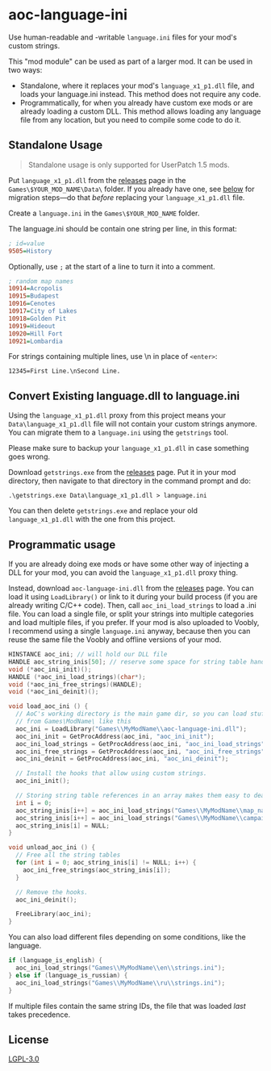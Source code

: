 # aoc-language-ini

Use human-readable and -writable `language.ini` files for your mod's custom strings.

This "mod module" can be used as part of a larger mod. It can be used in two ways:

 - Standalone, where it replaces your mod's `language_x1_p1.dll` file, and loads
   your language.ini instead. This method does not require any code.
 - Programmatically, for when you already have custom exe mods or are already
   loading a custom DLL. This method allows loading any language file from any
   location, but you need to compile some code to do it.

## Standalone Usage

> Standalone usage is only supported for UserPatch 1.5 mods.

Put `language_x1_p1.dll` from the [releases](https://github.com/SiegeEngineers/aoc-language-ini)
page in the `Games\$YOUR_MOD_NAME\Data\` folder.
If you already have one, see [below](#migrate) for migration steps—do that _before_ replacing your `language_x1_p1.dll` file.

Create a `language.ini` in the `Games\$YOUR_MOD_NAME` folder.

The language.ini should be contain one string per line, in this format:

```ini
; id=value
9505=History
```

Optionally, use `;` at the start of a line to turn it into a comment.
```ini
; random map names
10914=Acropolis
10915=Budapest
10916=Cenotes
10917=City of Lakes
10918=Golden Pit
10919=Hideout
10920=Hill Fort
10921=Lombardia
```

For strings containing multiple lines, use \n in place of `<enter>`:

```
12345=First Line.\nSecond Line.
```

<a name="migrate"></a>
## Convert Existing language.dll to language.ini

Using the `language_x1_p1.dll` proxy from this project means your `Data\language_x1_p1.dll` file will not contain your custom strings anymore. You can migrate them to a `language.ini` using the `getstrings` tool.

Please make sure to backup your `language_x1_p1.dll` in case something goes wrong.

Download `getstrings.exe` from the [releases](https://github.com/SiegeEngineers/aoc-language-ini)
page. Put it in your mod directory, then navigate to that directory in the command prompt and do:

```
.\getstrings.exe Data\language_x1_p1.dll > language.ini
```

You can then delete `getstrings.exe` and replace your old `language_x1_p1.dll` with the one from this project.

## Programmatic usage

If you are already doing exe mods or have some other way of injecting a DLL for your mod, you can avoid the `language_x1_p1.dll` proxy thing.

Instead, download `aoc-language-ini.dll` from the [releases](https://github.com/SiegeEngineers/aoc-language-ini)
page.
You can load it using `LoadLibrary()` or link to it during your build process (if you are already writing C/C++ code).
Then, call `aoc_ini_load_strings` to load a .ini file.
You can load a single file, or split your strings into multiple categories and load multiple files, if you prefer.
If your mod is also uploaded to Voobly, I recommend using a single `language.ini` anyway, because then you can reuse the same file the Voobly and offline versions of your mod.

```c
HINSTANCE aoc_ini; // will hold our DLL file
HANDLE aoc_string_inis[50]; // reserve some space for string table handles
void (*aoc_ini_init)();
HANDLE (*aoc_ini_load_strings)(char*);
void (*aoc_ini_free_strings)(HANDLE);
void (*aoc_ini_deinit)();

void load_aoc_ini () {
  // AoC's working directory is the main game dir, so you can load stuff
  // from Games\ModName\ like this
  aoc_ini = LoadLibrary("Games\\MyModName\\aoc-language-ini.dll");
  aoc_ini_init = GetProcAddress(aoc_ini, "aoc_ini_init");
  aoc_ini_load_strings = GetProcAddress(aoc_ini, "aoc_ini_load_strings");
  aoc_ini_free_strings = GetProcAddress(aoc_ini, "aoc_ini_free_strings");
  aoc_ini_deinit = GetProcAddress(aoc_ini, "aoc_ini_deinit");

  // Install the hooks that allow using custom strings.
  aoc_ini_init();

  // Storing string table references in an array makes them easy to deallocate later
  int i = 0;
  aoc_string_inis[i++] = aoc_ini_load_strings("Games\\MyModName\\map_names.ini");
  aoc_string_inis[i++] = aoc_ini_load_strings("Games\\MyModName\\campaign_strings.ini");
  aoc_string_inis[i] = NULL;
}

void unload_aoc_ini () {
  // Free all the string tables
  for (int i = 0; aoc_string_inis[i] != NULL; i++) {
    aoc_ini_free_strings(aoc_string_inis[i]);
  }

  // Remove the hooks.
  aoc_ini_deinit();

  FreeLibrary(aoc_ini);
}
```

You can also load different files depending on some conditions, like the language.
```c
if (language_is_english) {
  aoc_ini_load_strings("Games\\MyModName\\en\\strings.ini");
} else if (language_is_russian) {
  aoc_ini_load_strings("Games\\MyModName\\ru\\strings.ini");
}
```

If multiple files contain the same string IDs, the file that was loaded _last_ takes precedence.

## License

[LGPL-3.0](./LICENSE.md)

